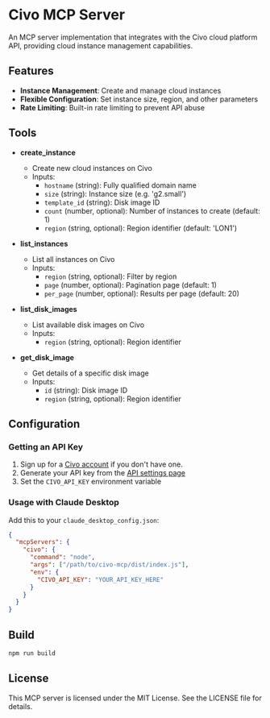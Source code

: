 # Civo MCP Server

An MCP server implementation that integrates with the Civo cloud platform API, providing cloud instance management capabilities.

## Features

- **Instance Management**: Create and manage cloud instances
- **Flexible Configuration**: Set instance size, region, and other parameters
- **Rate Limiting**: Built-in rate limiting to prevent API abuse

## Tools

- **create_instance**
  - Create new cloud instances on Civo
  - Inputs:
    - `hostname` (string): Fully qualified domain name
    - `size` (string): Instance size (e.g. 'g2.small')
    - `template_id` (string): Disk image ID
    - `count` (number, optional): Number of instances to create (default: 1)
    - `region` (string, optional): Region identifier (default: 'LON1')

- **list_instances**
  - List all instances on Civo
  - Inputs:
    - `region` (string, optional): Filter by region
    - `page` (number, optional): Pagination page (default: 1)
    - `per_page` (number, optional): Results per page (default: 20)

- **list_disk_images**
  - List available disk images on Civo
  - Inputs:
    - `region` (string, optional): Region identifier

- **get_disk_image**
  - Get details of a specific disk image
  - Inputs:
    - `id` (string): Disk image ID
    - `region` (string, optional): Region identifier

## Configuration

### Getting an API Key
1. Sign up for a [Civo account](https://dashboard.civo.com/signup) if you don't have one.
2. Generate your API key from the [API settings page](https://dashboard.civo.com/security)
3. Set the `CIVO_API_KEY` environment variable

### Usage with Claude Desktop
Add this to your `claude_desktop_config.json`:

```json
{
  "mcpServers": {
    "civo": {
      "command": "node",
      "args": ["/path/to/civo-mcp/dist/index.js"],
      "env": {
        "CIVO_API_KEY": "YOUR_API_KEY_HERE"
      }
    }
  }
}
```

## Build

```bash
npm run build
```

## License

This MCP server is licensed under the MIT License. See the LICENSE file for details.
